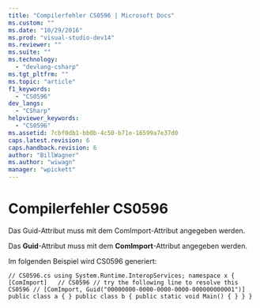 ```yaml
---
title: "Compilerfehler CS0596 | Microsoft Docs"
ms.custom: ""
ms.date: "10/29/2016"
ms.prod: "visual-studio-dev14"
ms.reviewer: ""
ms.suite: ""
ms.technology: 
  - "devlang-csharp"
ms.tgt_pltfrm: ""
ms.topic: "article"
f1_keywords: 
  - "CS0596"
dev_langs: 
  - "CSharp"
helpviewer_keywords: 
  - "CS0596"
ms.assetid: 7cbf0db1-bb0b-4c50-b71e-16599a7e37d0
caps.latest.revision: 6
caps.handback.revision: 6
author: "BillWagner"
ms.author: "wiwagn"
manager: "wpickett"
---
```

# Compilerfehler CS0596
Das Guid\-Attribut muss mit dem ComImport\-Attribut angegeben werden.  
  
 Das **Guid**\-Attribut muss mit dem **ComImport**\-Attribut angegeben werden.  
  
 Im folgenden Beispiel wird CS0596 generiert:  
  
```  
// CS0596.cs using System.Runtime.InteropServices; namespace x { [ComImport]   // CS0596 // try the following line to resolve this CS0596 // [ComImport, Guid("00000000-0000-0000-0000-000000000001")] public class a { } public class b { public static void Main() { } } }  
```